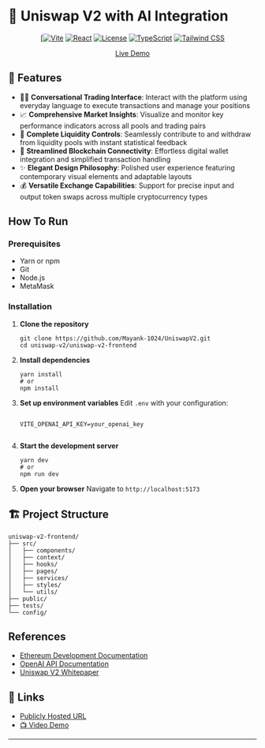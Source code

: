 # 🦄 Uniswap V2  with AI Integration

<div align="center">
  
  [[![Vite](https://img.shields.io/badge/Vite-5.x-646CFF.svg)](https://vitejs.dev/)
    [![React](https://img.shields.io/badge/React-18.x-blue.svg)](https://reactjs.org/)
    [![License](https://img.shields.io/badge/License-MIT-green.svg)](LICENSE)
    [![TypeScript](https://img.shields.io/badge/TypeScript-5.x-blue.svg)](https://www.typescriptlang.org/)
    [![Tailwind CSS](https://img.shields.io/badge/Tailwind_CSS-3.x-38B2AC.svg)](https://tailwindcss.com/)

  <div align="center">
    <p><a href="https://mayankuniswapv2-ui.vercel.app/" target="_blank">Live Demo</a></p>
  </div>
</div>

## 🎨 Features

- 🧙‍♂️ **Conversational Trading Interface**: Interact with the platform using everyday language to execute transactions and manage your positions
- 📈 **Comprehensive Market Insights**: Visualize and monitor key performance indicators across all pools and trading pairs
- 🌊 **Complete Liquidity Controls**: Seamlessly contribute to and withdraw from liquidity pools with instant statistical feedback
- 🔮 **Streamlined Blockchain Connectivity**: Effortless digital wallet integration and simplified transaction handling
- ✨ **Elegant Design Philosophy**: Polished user experience featuring contemporary visual elements and adaptable layouts
- 💰 **Versatile Exchange Capabilities**: Support for precise input and output token swaps across multiple cryptocurrency types

## How To Run

### Prerequisites

- Yarn or npm
- Git
- Node.js
- MetaMask

### Installation

1. **Clone the repository**
   ```terminal
   git clone https://github.com/Mayank-1024/UniswapV2.git
   cd uniswap-v2/uniswap-v2-frontend
   ```

2. **Install dependencies**
   ```terminal
   yarn install
   # or
   npm install
   ```

3. **Set up environment variables**
   Edit `.env` with your configuration:
   ```env
  
   VITE_OPENAI_API_KEY=your_openai_key
  
   ```

4. **Start the development server**
   ```terminal
   yarn dev
   # or
   npm run dev
   ```

5. **Open your browser**
   Navigate to `http://localhost:5173`

## 🏗️ Project Structure

```
uniswap-v2-frontend/
├── src/
│   ├── components/         
│   ├── context/            
│   ├── hooks/              
│   ├── pages/              
│   ├── services/           
│   ├── styles/             
│   └── utils/              
├── public/                 
├── tests/                  
└── config/                 
```

## References

- [Ethereum Development Documentation](https://ethereum.org/en/developers/)
- [OpenAI API Documentation](https://platform.openai.com/docs/)
- [Uniswap V2 Whitepaper](https://uniswap.org/whitepaper.pdf)

## 🔗 Links

- [Publicly Hosted URL](https://mayankuniswapv2-ui.vercel.app/)
- [📺 Video Demo](https://drive.google.com/drive/folders/1HTG_koZwYZxQr_hiuUoU1wnksFInMIdm?usp=sharing)

---

